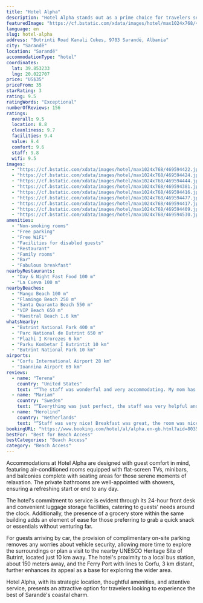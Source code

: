 ```yaml
---
title: "Hotel Alpha"
description: "Hotel Alpha stands out as a prime choice for travelers seeking both convenience and comfort, located just a short 200 meters from the vibrant Disco Mango Beach."
featuredImage: "https://cf.bstatic.com/xdata/images/hotel/max1024x768/469594422.jpg?k=ad38392f1ee12bad5b1a743d65e07b878a98a9ed069fdb5120298f04160016d2&o=&hp=1"
language: en
slug: hotel-alpha
address: "Butrinti Road Kanali Cukes, 9703 Sarandë, Albania"
city: "Sarandë"
location: "Sarandë"
accommodationType: "hotel"
coordinates:
  lat: 39.853233
  lng: 20.022707
price: "US$35"
priceFrom: 35
starRating: 3
rating: 9.5
ratingWords: "Exceptional"
numberOfReviews: 156
ratings:
  overall: 9.5
  location: 8.8
  cleanliness: 9.7
  facilities: 9.4
  value: 9.4
  comfort: 9.6
  staff: 9.8
  wifi: 9.5
images:
  - "https://cf.bstatic.com/xdata/images/hotel/max1024x768/469594422.jpg?k=ad38392f1ee12bad5b1a743d65e07b878a98a9ed069fdb5120298f04160016d2&o=&hp=1"
  - "https://cf.bstatic.com/xdata/images/hotel/max1024x768/469594424.jpg?k=c54f074bd2571f226339803bccd2342ec6eb566f5c8297836e2a7a86cb57285a&o=&hp=1"
  - "https://cf.bstatic.com/xdata/images/hotel/max1024x768/469594444.jpg?k=d72c452a1b53855070b8b68760c9c8827da424a58b3a78c6af2b6a87ae76610e&o=&hp=1"
  - "https://cf.bstatic.com/xdata/images/hotel/max1024x768/469594381.jpg?k=9f796c3430e06d0897de4f570d811fb3b38006147e1c15992301b95d90a7beb1&o=&hp=1"
  - "https://cf.bstatic.com/xdata/images/hotel/max1024x768/469594416.jpg?k=527959127a0ff517a9c7f5e073ebe1c70cce01caeab54c21410983d87258d000&o=&hp=1"
  - "https://cf.bstatic.com/xdata/images/hotel/max1024x768/469594477.jpg?k=a5d30478ab390c61ffd442cd2a77523d32ed29820d1004a8e7d293ecd08bdda5&o=&hp=1"
  - "https://cf.bstatic.com/xdata/images/hotel/max1024x768/469594417.jpg?k=9981e68b6a306f215379171900ec04e7787ef0e614ed1cf571792025b62ba495&o=&hp=1"
  - "https://cf.bstatic.com/xdata/images/hotel/max1024x768/469594409.jpg?k=953b079ddeecfad30fe38fda799303eb30942938a978b91b180b74ec19a22a16&o=&hp=1"
  - "https://cf.bstatic.com/xdata/images/hotel/max1024x768/469594530.jpg?k=91a3754e75d934916c6f91dcdea6ae5f8c8a6452ac60b7938f1024615d6d0ce2&o=&hp=1"
amenities:
  - "Non-smoking rooms"
  - "Free parking"
  - "Free WiFi"
  - "Facilities for disabled guests"
  - "Restaurant"
  - "Family rooms"
  - "Bar"
  - "Fabulous breakfast"
nearbyRestaurants:
  - "Day & Night Fast Food 100 m"
  - "La Cueva 100 m"
nearbyBeaches:
  - "Mango Beach 100 m"
  - "Flamingo Beach 250 m"
  - "Santa Quaranta Beach 550 m"
  - "VIP Beach 650 m"
  - "Maestral Beach 1.6 km"
whatsNearby:
  - "Butrint National Park 400 m"
  - "Parc National de Butrint 650 m"
  - "Plazhi I Krorezes 6 km"
  - "Parku Kombetar I Butrintit 10 km"
  - "Butrint National Park 10 km"
airports:
  - "Corfu International Airport 28 km"
  - "Ioannina Airport 69 km"
reviews:
  - name: "Terena"
    country: "United States"
    text: "“The staff was wonderful and very accommodating. My mom has mobility issues, and they put her on the ground floor, step free to our room. They were very helpful in every way.”"
  - name: "Mariam"
    country: "Sweden"
    text: "“Everything was just perfect, the staff was very helpful and recomended places to go and see.”"
  - name: "Herolind"
    country: "Netherlands"
    text: "“Staff was very nice! Breakfast was great, the room was nice and the beds were good! Had a nice stay!”"
bookingURL: "https://www.booking.com/hotel/al/alpha.en-gb.html?aid=8035640"
bestFor: "Best for Beach Access"
bestCategories: "Beach Access"
category: "Beach Access"
---
```


Accommodations at Hotel Alpha are designed with guest comfort in mind, featuring air-conditioned rooms equipped with flat-screen TVs, minibars, and balconies complete with seating areas for those serene moments of relaxation. The private bathrooms are well-appointed with showers, ensuring a refreshing start or end to any day.

The hotel's commitment to service is evident through its 24-hour front desk and convenient luggage storage facilities, catering to guests' needs around the clock. Additionally, the presence of a grocery store within the same building adds an element of ease for those preferring to grab a quick snack or essentials without venturing far.

For guests arriving by car, the provision of complimentary on-site parking removes any worries about vehicle security, allowing more time to explore the surroundings or plan a visit to the nearby UNESCO Heritage Site of Butrint, located just 10 km away. The hotel's proximity to a local bus station, about 150 meters away, and the Ferry Port with lines to Corfu, 3 km distant, further enhances its appeal as a base for exploring the wider area.

Hotel Alpha, with its strategic location, thoughtful amenities, and attentive service, presents an attractive option for travelers looking to experience the best of Sarandë's coastal charm.
